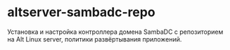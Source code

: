 # altserver-sambadc-repo
Установка и настройка контроллера домена SambaDC с репозиторием на Alt Linux server, политики развёртывания приложений.
